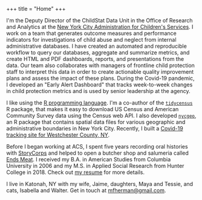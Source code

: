 +++
title = "Home"
+++

I'm the Deputy Director of the ChildStat Data Unit in the Office of Research and Analytics at the [New York City Administration for Children's Services](https://www1.nyc.gov/site/acs/about/data-analysis.page). I work on a team that generates outcome measures and performance indicators for investigations of child abuse and neglect from internal administrative databases. I have created an automated and reproducible workflow to query our databases, aggregate and summarize metrics, and create HTML and PDF dashboards, reports, and presentations from the data. Our team also collaborates with managers of frontline child protection staff to interpret this data in order to create actionable quality improvement plans and assess the impact of these plans. During the Covid-19 pandemic, I developed an "Early Alert Dashboard" that tracks week-to-week changes in child protection metrics and is used by senior leadership at the agency.

I like using the [R programming language](https://en.wikipedia.org/wiki/R_(programming_language)). I'm a co-author of the [`tidycensus`](https://walkerke.github.io/tidycensus/) R package, that makes it easy to download US Census and American Community Survey data using the Census web API. I also developed [`nycgeo`](https://nycgeo.mattherman.info), an R package that contains spatial data files for various geographic and administrative boundaries in New York City. Recently, I built a [Covid-19 tracking site for Westchester County, NY](https://westchester-covid.mattherman.info/).

Before I began working at ACS, I spent five years recording oral histories with [StoryCorps](https://storycorps.org/) and helped to open a butcher shop and salumeria called [Ends Meat](https://www.endsmeatnyc.com/). I received my B.A. in American Studies from Columbia University in 2006 and my M.S. in Applied Social Research from Hunter College in 2018. Check out [my resume](pdf/mh-resume.pdf) for more details.

I live in Katonah, NY with my wife, Jaime, daughters, Maya and Tessie, and cats, Isabella and Walter. Get in touch at [mfherman@gmail.com](mailto:mfherman@gmail.com).
